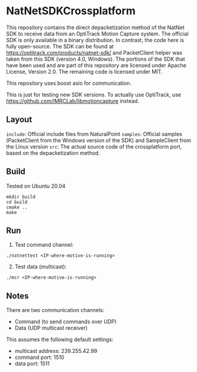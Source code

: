 # NatNetSDKCrossplatform

This repository contains the direct depacketization method of the NatNet SDK to receive data from an OptiTrack Motion Capture system. The official SDK is only available in a binary distribution. In contrast, the code here is fully open-source. The SDK can be found at https://optitrack.com/products/natnet-sdk/ and PacketClient helper was taken from this SDK (version 4.0, Windows). The portions of the SDK that have been used and are part of this repository are licensed under Apache License, Version 2.0. The remaining code is licensed under MIT.

This repository uses boost asio for communication.

This is just for testing new SDK versions. To actually use OptiTrack, use https://github.com/IMRCLab/libmotioncapture instead.

## Layout

`include`: Official include files from NaturalPoint
`samples`: Official samples (PacketClient from the Windows version of the SDK) and SampleClient from the Linux version
`src`: The actual source code of the crossplatform port, based on the depacketization method.

## Build

Tested on Ubuntu 20.04

```
mkdir build
cd build
cmake ..
make
```

## Run

1. Test command channel:

```
./natnettest <IP-where-motive-is-running>
```

2. Test data (multicast):

```
./mcr <IP-where-motive-is-running>
```

## Notes

There are two communication channels:

* Command (to send commands over UDP)
* Data (UDP multicast receiver)

This assumes the following default settings:

* multicast address: 239.255.42.99
* command port: 1510
* data port: 1511
